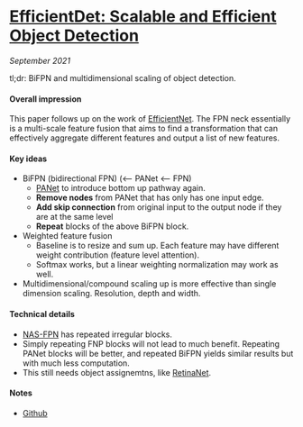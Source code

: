 # [EfficientDet: Scalable and Efficient Object Detection](https://arxiv.org/abs/1911.09070)

_September 2021_

tl;dr: BiFPN and multidimensional scaling of object detection.

#### Overall impression
This paper follows up on the work of [EfficientNet](efficientnet.md). The FPN neck essentially is a multi-scale feature fusion that aims to find a transformation that can effectively aggregate different features and output a list of new features.

#### Key ideas
- BiFPN (bidirectional FPN) (<-- PANet <-- FPN)
	- [PANet](panet.md) to introduce bottom up pathway again.
	- **Remove nodes** from PANet that has only has one input edge.
	- **Add skip connection** from original input to the output node if they are at the same level
	- **Repeat** blocks of the above BiFPN block.
- Weighted feature fusion
	- Baseline is to resize and sum up. Each feature may have different weight contribution (feature level attention).
	- Softmax works, but a linear weighting normalization may work as well.
- Multidimensional/compound scaling up is more effective than single dimension scaling. Resolution, depth and width.

#### Technical details
- [NAS-FPN](nas_fpn.md) has repeated irregular blocks.
- Simply repeating FNP blocks will not lead to much benefit. Repeating PANet blocks will be better, and repeated BiFPN yields similar results but with much less computation.
- This still needs object assignemtns, like [RetinaNet](retinanet.md).

#### Notes
- [Github](https://github.com/google/automl)

